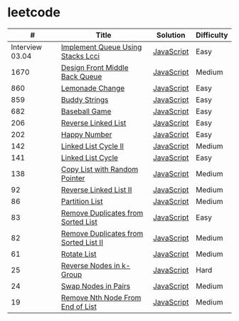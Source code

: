 # leetcode

| #  | Title | Solution | Difficulty |
| --- | ---- | -------- | ---------- |
| Interview 03.04 | [Implement Queue Using Stacks Lcci](https://leetcode.cn/problems/implement-queue-using-stacks-lcci) | [JavaScript](algorithms/javascript/implementQueueUsingStacksLcci/implementQueueUsingStacksLcci.js) | Easy |
| 1670 | [Design Front Middle Back Queue](https://leetcode.com/problems/design-front-middle-back-queue) | [JavaScript](algorithms/javascript/designFrontMiddleBackQueue/designFrontMiddleBackQueue.js) | Medium |
| 860 | [Lemonade Change](https://leetcode.com/problems/lemonade-change) | [JavaScript](algorithms/javascript/lemonadeChange/lemonadeChange.js) | Easy |
| 859 | [Buddy Strings](https://leetcode.com/problems/buddy-strings) | [JavaScript](algorithms/javascript/buddyStrings/buddyStrings.js) | Easy |
| 682 | [Baseball Game](https://leetcode.com/problems/baseball-game) | [JavaScript](algorithms/javascript/baseballGame/baseballGame.js) | Easy |
| 206 | [Reverse Linked List](https://leetcode.com/problems/reverse-linked-list) | [JavaScript](algorithms/javascript/reverseLinkedList/reverseLinkedList.js) | Easy |
| 202 | [Happy Number](https://leetcode.com/problems/happy-number) | [JavaScript](algorithms/javascript/happyNumber/happyNumber.js) | Easy |
| 142 | [Linked List Cycle II](https://leetcode.com/problems/linked-list-cycle-ii) | [JavaScript](algorithms/javascript/linkedListCycle/linkedListCycle.II.js) | Medium |
| 141 | [Linked List Cycle](https://leetcode.com/problems/linked-list-cycle) | [JavaScript](algorithms/javascript/linkedListCycle/linkedListCycle.js) | Easy |
| 138 | [Copy List with Random Pointer](https://leetcode.com/problems/copy-list-with-random-pointer) | [JavaScript](algorithms/javascript/copyListWithRandomPointer/copyListWithRandomPointer.js) | Medium |
| 92 | [Reverse Linked List II](https://leetcode.com/problems/reverse-linked-list-ii) | [JavaScript](algorithms/javascript/reverseLinkedList/reverseLinkedList.II.js) | Medium |
| 86 | [Partition List](https://leetcode.com/problems/partition-list) | [JavaScript](algorithms/javascript/partitionList/partitionList.js) | Medium |
| 83 | [Remove Duplicates from Sorted List](https://leetcode.com/problems/remove-duplicates-from-sorted-list) | [JavaScript](algorithms/javascript/removeDuplicatesFromSortedList/removeDuplicatesFromSortedList.js) | Easy |
| 82 | [Remove Duplicates from Sorted List II](https://leetcode.com/problems/remove-duplicates-from-sorted-list-ii) | [JavaScript](algorithms/javascript/removeDuplicatesFromSortedList/removeDuplicatesFromSortedList.II.js) | Medium |
| 61 | [Rotate List](https://leetcode.com/problems/rotate-list) | [JavaScript](algorithms/javascript/rotateList/rotateList.js) | Medium |
| 25 | [Reverse Nodes in k-Group](https://leetcode.com/problems/reverse-nodes-in-k-group) | [JavaScript](algorithms/javascript/reverseNodesInKGroup/reverseNodesInKGroup.js) | Hard |
| 24 | [Swap Nodes in Pairs](https://leetcode.com/problems/swap-nodes-in-pairs) | [JavaScript](algorithms/javascript/swapNodesInPairs/swapNodesInPairs.js) | Medium |
| 19 | [Remove Nth Node From End of List](https://leetcode.com/problems/remove-nth-node-from-end-of-list) | [JavaScript](algorithms/javascript/removeNthNodeFromEndOfList/removeNthNodeFromEndOfList.js) | Medium |


